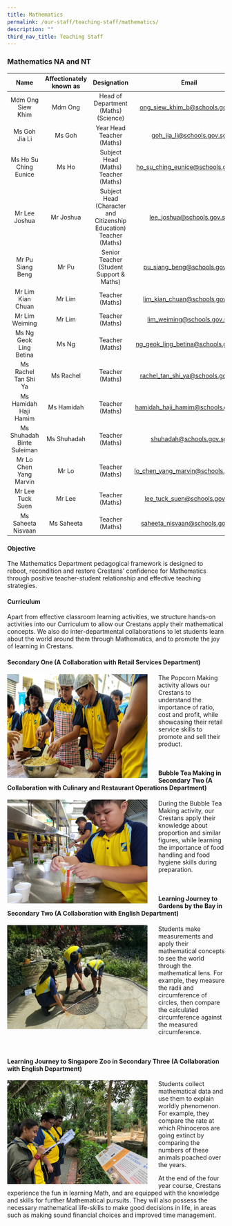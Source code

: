 ```yaml
---
title: Mathematics
permalink: /our-staff/teaching-staff/mathematics/
description: ""
third_nav_title: Teaching Staff
---
```

### Mathematics NA and NT

| Name | Affectionately known as | Designation | Email |
|:---:|:---:|:---:|:---:|
| Mdm Ong Siew Khim | Mdm Ong | Head of Department<br>(Maths)<br>(Science) | [ong\_siew\_khim\_b@schools.gov.sg](mailto:ong_siew_khim_b@schools.gov.sg) |
| Ms Goh Jia Li | Ms Goh | Year Head<br>Teacher (Maths) | [goh\_jia\_li@schools.gov.sg](mailto:goh_jia_li@schools.gov.sg) |
| Ms Ho Su Ching Eunice | Ms Ho | Subject Head (Maths)<br>Teacher (Maths) | [ho\_su\_ching\_eunice@schools.gov.sg](mailto:ho_su_ching_eunice@schools.gov.sg) |
| Mr Lee Joshua | Mr Joshua | Subject Head<br>(Character and Citizenship Education)<br>Teacher (Maths) | [lee\_joshua@schools.gov.sg](mailto:lee_joshua@schools.gov.sg) |
| Mr Pu Siang Beng | Mr Pu | Senior Teacher<br>(Student Support &amp; Maths) | [pu\_siang\_beng@schools.gov.sg](mailto:pu_siang_beng@schools.gov.sg) |
| Mr Lim Kian Chuan | Mr Lim | Teacher (Maths) | [lim\_kian\_chuan@schools.gov.sg](mailto:lim_kian_chuan@schools.gov.sg) |
| Mr Lim Weiming | Mr Lim | Teacher (Maths) | [lim\_weiming@schools.gov.sg](mailto:lim_weiming@schools.gov.sg) |
| Ms Ng Geok Ling Betina | Ms Ng | Teacher (Maths) | [ng\_geok\_ling\_betina@schools.gov.sg](mailto:ng_geok_ling_betina@schools.gov.sg) |
| Ms Rachel Tan Shi Ya | Ms Rachel | Teacher (Maths) | [rachel\_tan\_shi\_ya@schools.gov.sg](mailto:rachel_tan_shi_ya@schools.gov.sg) |
| Ms Hamidah Haji Hamim | Ms Hamidah | Teacher (Maths) | [hamidah\_haji\_hamim@schools.gov.sg](mailto:hamidah_haji_hamim@schools.gov.sg) |
| Ms Shuhadah Binte Suleiman | Ms Shuhadah | Teacher (Maths) | [shuhadah@schools.gov.sg](mailto:shuhadah@schools.gov.sg) |
| Mr Lo Chen Yang Marvin | Mr Lo | Teacher (Maths) | [lo\_chen\_yang\_marvin@schools.gov.sg](mailto:lo_chen_yang_marvin@schools.gov.sg) |
| Mr Lee Tuck Suen | Mr Lee | Teacher (Maths) | [lee\_tuck\_suen@schools.gov.sg](mailto:lee_tuck_suen@schools.gov.sg) |
| Ms Saheeta Nisvaan | Ms Saheeta | Teacher (Maths) | [saheeta\_nisvaan@schools.gov.sg](mailto:saheeta_nisvaan@schools.gov.sg) |


#### Objective

The Mathematics Department pedagogical framework is designed to reboot, recondition and restore Crestans’ confidence for Mathematics through positive teacher-student relationship and effective teaching strategies.&nbsp;

#### Curriculum

Apart from effective classroom learning activities, we structure hands-on activities into our Curriculum to allow our Crestans apply their mathematical concepts. We also do inter-departmental collaborations to let students learn about the world around them through Mathematics, and to promote the joy of learning in Crestans.

#### Secondary One (A Collaboration with Retail Services Department)

<img src="/images/m1.jpg" style="width:325px;height:240px;margin-right:25px;" align="left">The Popcorn Making activity allows our Crestans to understand the importance of ratio, cost and profit, while showcasing their retail service skills to promote and sell their product.

<br>

#### Bubble Tea Making in Secondary Two (A Collaboration with Culinary and Restaurant Operations Department)

<img src="/images/m2.jpg" style="width:325px;height:240px;margin-right:25px;" align="left">During the Bubble Tea Making activity, our Crestans apply their knowledge about proportion and similar figures, while learning the importance of food handling and food hygiene skills during preparation.

<br>

#### Learning Journey to Gardens by the Bay in Secondary Two (A Collaboration with English Department)

<img src="/images/m3.jpg" style="width:325px;height:240px;margin-right:25px;" align="left">Students make measurements and apply their mathematical concepts to see the world through the mathematical lens. For example, they measure the radii and circumference of circles, then compare the calculated circumference against the measured circumference.

<br>

#### Learning Journey to Singapore Zoo in Secondary Three (A Collaboration with English Department)

<img src="/images/m4.jpg" style="width:325px;height:240px;margin-right:25px;" align="left">Students collect mathematical data and use them to explain worldly phenomenon. For example, they compare the rate at which Rhinoceros are going extinct by comparing the numbers of these animals poached over the years.&nbsp;

At the end of the four year course, Crestans experience the fun in learning Math, and are equipped with the knowledge and skills for further Mathematical pursuits. They will also possess the necessary mathematical life-skills to make good decisions in life, in areas such as making sound financial choices and improved time management.